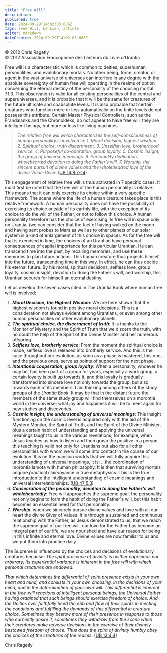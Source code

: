 ```yaml
---
title: "Free Will"
description: 
published: true
date: 2024-09-29T14:02:03.086Z
tags: Free Will, Le Lien, article
editor: markdown
dateCreated: 2024-09-29T14:02:03.086Z
---
```


<p class="v-card v-sheet theme--light gray lighten-3 px-2">© 2012 Chris Ragetly<br>© 2012 Association Francophone des Lecteurs du Livre d'Urantia</p>


Free will is a characteristic which is common to deities, superhuman personalities, and evolutionary mortals. No other being, force, creator, or agent in the vast universe of universes can interfere in any degree with the absolute sovereignty of human free will operating in the realms of option concerning the eternal destiny of the personality of the choosing mortal. 71.3. This observation is valid for all existing personalities of the central and superuniverses, and it is probable that it will be the same for creatures of the future ultimate and coabsolute levels. It is also probable that certain creatures who function more or less automatically on the finite levels do not possess this attribute. Certain Master Physical Controllers, such as the Frandalanks and the Chronoldeks, do not appear to have free will; they are intelligent beings, but more or less like living machines.

> _The relative free will which characterizes the self-consciousness of human personality is involved in:_
> _1. Moral decision, highest wisdom._
> _2. Spiritual choice, truth discernment._
> _3. Unselfish love, brotherhood service._
> _4. Purposeful co-operation, group loyalty._
> _5. Cosmic insight, the grasp of universe meanings._
> _6. Personality dedication, wholehearted devotion to doing the Father’s will._
> _7. Worship, the sincere pursuit of divine values and the wholehearted love of the divine Value-Giver._ ([UB 16:8.7-14](/en/The_Urantia_Book/16#p8_7))

This engagement of relative free will is thus activated in 7 specific cases. It must first be noted that the free will of the human personality is relative. This means that it can only exercise its choice within a very specific framework. The scene where the life of a human creature takes place is this relative framework. A human personality does not have the possibility of exercising its choice outside of its earthly life, with the exception of its choice to do the will of the Father, or not to follow this choice. A human personality therefore has the choice of exercising its free will in space only on Urantia, (we can consider that the fact of having walked on the moon and having sent probes to Mars as well as to other planets of our solar system is a kind of enlargement of this choice in space). As for the free will that is exercised in time, the choices of an Urantian have personal consequences of capital importance for this particular Urantian. He can transcend time into the past, by recalling memories, and use these memories to plan future actions. This human creature thus projects himself into the future, transcending time in this way. In effect, he can thus decide his eternal future. By his moral, spiritual decisions, selfless love, group loyalty, cosmic insight, devotion to doing the Father's will, and worship, this Urantian secures for himself an eternal destiny.

Let us develop the seven cases cited in The Urantia Book where human free will is involved:

1. ***Moral Decision, the Highest Wisdom***: We are here shown that the highest wisdom is found in positive moral decisions. This is a consideration not always evident among Urantians, or even among other human personalities on other evolutionary planets.
2. ***The spiritual choice, the discernment of truth***: It is thanks to the Monitor of Mystery and the Spirit of Truth that we discern the truth, with no doubt the help of the Spirit of the Divine Minister and her numerous offspring.
3. ***Selfless love, brotherly service***: From the moment the spiritual choice is made, selfless love is released into brotherly service. And this is the case throughout our evolution, as soon as a phase is mastered, this one, and the previous ones, serve as points of support for the next phase.
4. ***Intentional cooperation, group loyalty***: When a personality, whoever he may be, has been part of a group for years, especially a work group, a certain loyalty is built up towards it, and this loyalty is gradually transformed into sincere love not only towards the group, but also towards each of its members. I am thinking among others of the study groups of the _Urantia Book_. It may be that in the distant future the members of the same study group will find themselves on a morontia world in the universe; what joy and happiness it will be to meet again for new studies and discoveries.
5. ***Cosmic insight, the understanding of universal meanings***: This insight functioning on the cosmic level is acquired only with the aid of the Mystery Monitor, the Spirit of Truth, and the Spirit of the Divine Minister, plus a certain habit of understanding and applying the universal meanings taught to us in the various revelations; for example, when Jesus teaches us how to listen and then grasp the positive in a person, this teaching is valid not only for Urantians but also for all other personalities with whom we will come into contact in the course of our evolution. It is on the mansion worlds that we will fully acquire this understanding of universal meanings, it is: ...the coordination of morontia lamota with human philosophy. It is then that surviving mortals acquire practical clairvoyance in true metaphysics. This is the true introduction to the intelligent understanding of cosmic meanings and universal interrelationships. ([UB 47:5.3](/en/The_Urantia_Book/47#p5_3))
6. ***Consecration of the personality, devotion to doing the Father's will wholeheartedly***: Free will approaches the supreme goal, the personality not only begins to form the habit of doing the Father's will, but this habit becomes an essential need for that personality.
7. ***Worship***, when we sincerely pursue divine values and love with all our heart the divine Giver of Values. It is through a sustained and continuous relationship with the Father, as Jesus demonstrated to us, that we reach the supreme goal of our free will, our love for the Father has become an integral part of our life, we are nourished and have our reason for being in this infinite and eternal love. Divine values are now familiar to us and we put them into practice daily.

The Supreme is influenced by the choices and decisions of evolutionary creatures because: _The spirit presence of divinity is neither capricious nor arbitrary; its experiential variance is inherent in the free will with which personal creatures are endowed._

_That which determines the differential of spirit presence exists in your own heart and mind, and consists in your own choosing, in the decisions of your mind, and in the determination of your own will. This differential is inherent in the free-will reactions of intelligent personal beings, the Universal Father having ordained that such beings should exercise freedom of choice. And the Deities ever faithfully heed the ebb and flow of their spirits in meeting the conditions and fulfilling the demands of this differential in creature choice. Sometimes they bestow more of their presence in response to those who earnestly desire it, sometimes they withdraw from the scene when their creatures make adverse decisions in the exercise of their divinely bestowed freedom of choice. Thus does the spirit of divinity humbly obey the choices of the creatures of the realms._ ([UB 13:4.4](/en/The_Urantia_Book/13#p4_4))

Chris Ragetly

